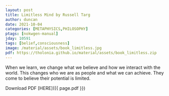 ```yaml
---
layout: post
title: Limitless Mind by Russell Targ
author: duncan
date: 2021-10-04
categories: [METAPHYSICS,PHILOSOPHY]
ptags: [nokwgen-manual]
jday: 10591
tags: [belief,consciousness]
image: /material/assets/book_limitless.jpg
pdf: https://tholonia.github.io/material/assets/book_limitless.zip
---
```

When we learn, we change what we believe and how we interact with the world. This changes who we are as people and what we can achieve. They come to believe their potential is limited.
<!--more-->

Download PDF  [HERE]({{ page.pdf }})


